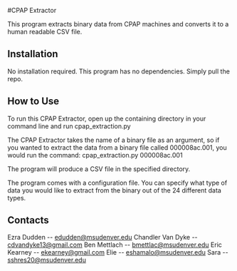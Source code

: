 #CPAP Extractor

This program extracts binary data from CPAP machines
and converts it to a human readable CSV file.

## Installation

No installation required. This program has no
dependencies. Simply pull the repo.

## How to Use

To run this CPAP Extractor, open up the containing
directory in your command line and run
cpap_extraction.py

The CPAP Extractor takes the name of a binary file
as an argument, so if you wanted to extract the data
from a binary file called 000008ac.001, you would run the command:
cpap_extraction.py 000008ac.001

The program will produce a CSV file in the specified directory.

The program comes with a configuration file. You can specify
what type of data you would like to extract from the binary
out of the 24 different data types.

## Contacts
Ezra Dudden       -- edudden@msudenver.edu
Chandler Van Dyke -- cdvandyke13@gmail.com
Ben Mettlach      -- bmettlac@msudenver.edu
Eric Kearney      -- ekearney@gmail.com
Elie              -- eshamalo@msudenver.edu
Sara              -- sshres20@msudenver.edu
